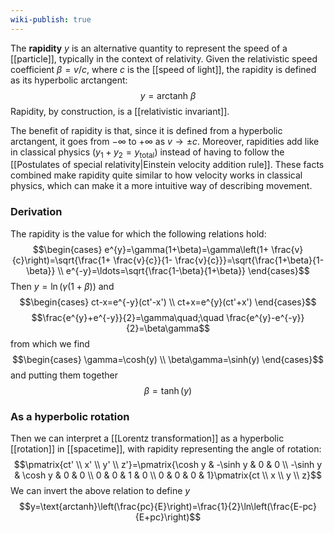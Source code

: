 ```yaml
---
wiki-publish: true
---
```

The **rapidity** $y$ is an alternative quantity to represent the speed of a [[particle]], typically in the context of relativity. Given the relativistic speed coefficient $\beta=v/c$, where $c$ is the [[speed of light]], the rapidity is defined as its hyperbolic arctangent:
$$y=\text{arctanh } \beta$$
Rapidity, by construction, is a [[relativistic invariant]].

The benefit of rapidity is that, since it is defined from a hyperbolic arctangent, it goes from $-\infty$ to $+\infty$ as $v\to \pm c$. Moreover, rapidities add like in classical physics ($y_{1}+y_{2}=y_\text{total}$) instead of having to follow the [[Postulates of special relativity|Einstein velocity addition rule]]. These facts combined make rapidity quite similar to how velocity works in classical physics, which can make it a more intuitive way of describing movement.
### Derivation
The rapidity is the value for which the following relations hold:
$$\begin{cases}
e^{y}=\gamma(1+\beta)=\gamma\left(1+ \frac{v}{c}\right)=\sqrt{\frac{1+ \frac{v}{c}}{1- \frac{v}{c}}}=\sqrt{\frac{1+\beta}{1-\beta}} \\
e^{-y}=\ldots=\sqrt{\frac{1-\beta}{1+\beta}}
\end{cases}$$
Then $y=\ln(\gamma(1+\beta))$ and
$$\begin{cases}
ct-x=e^{-y}(ct'-x') \\
ct+x=e^{y}(ct'+x')
\end{cases}$$
$$\frac{e^{y}+e^{-y}}{2}=\gamma\quad;\quad \frac{e^{y}-e^{-y}}{2}=\beta\gamma$$
from which we find
$$\begin{cases}
\gamma=\cosh(y) \\
\beta\gamma=\sinh(y)
\end{cases}$$
and putting them together
$$\beta=\tanh(y)$$
### As a hyperbolic rotation
Then we can interpret a [[Lorentz transformation]] as a hyperbolic [[rotation]] in [[spacetime]], with rapidity representing the angle of rotation:
$$\pmatrix{ct' \\ x' \\ y' \\ z'}=\pmatrix{\cosh y & -\sinh y & 0 & 0 \\ -\sinh y & \cosh y & 0 & 0 \\ 0 & 0 & 1 & 0 \\ 0 & 0 & 0 & 1}\pmatrix{ct \\ x \\ y \\ z}$$
We can invert the above relation to define $y$
$$y=\text{arctanh}\left(\frac{pc}{E}\right)=\frac{1}{2}\ln\left(\frac{E-pc}{E+pc}\right)$$
